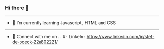 ### Hi there 👋
________________________________________________________

- 🌱 I’m currently learning Javascript , HTML and CSS

________________________________________________________

- 💬 Connect with me on  ...
#- LinkeIn : https://www.linkedin.com/in/stef-de-boeck-22a802221/

